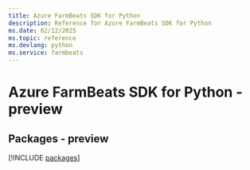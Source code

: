 ```yaml
---
title: Azure FarmBeats SDK for Python
description: Reference for Azure FarmBeats SDK for Python
ms.date: 02/12/2025
ms.topic: reference
ms.devlang: python
ms.service: farmbeats
---
```

# Azure FarmBeats SDK for Python - preview
## Packages - preview
[!INCLUDE [packages](farmbeats-index.md)]